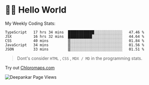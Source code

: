 # 👋🏽 Hello World 

<!--![Deepankar's github stats](https://github-readme-stats.vercel.app/api?username=Deep-Codes&count_private=true&show_icons=true&theme=radical)-->
My Weekly Coding Stats:

<!--START_SECTION:waka-->
```text
TypeScript   17 hrs 34 mins  ████████████░░░░░░░░░░░░░   47.46 % 
JSX          16 hrs 32 mins  ███████████░░░░░░░░░░░░░░   44.64 % 
CSS          40 mins         ▒░░░░░░░░░░░░░░░░░░░░░░░░   01.84 % 
JavaScript   34 mins         ▒░░░░░░░░░░░░░░░░░░░░░░░░   01.56 % 
JSON         33 mins         ▒░░░░░░░░░░░░░░░░░░░░░░░░   01.51 % 
```
<!--END_SECTION:waka-->

> Dont's consider `HTML` , `CSS` , `MDX / MD` in the programming stats.

Try out [Chloromaps.com](https://www.chloromaps.com/)

<p align="left"> <img src="https://komarev.com/ghpvc/?username=Deep-Codes&label=Views&color=blue&style=plastic" alt="Deepankar Page Views" /> </p>

